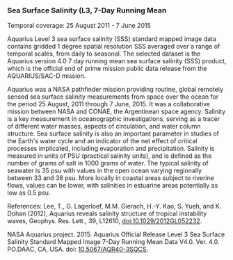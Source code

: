 ### Sea Surface Salinity (L3, 7-Day Running Mean
Temporal coverage: 25 August 2011 - 7 June 2015

Aquarius Level 3 sea surface salinity (SSS) standard mapped image data contains gridded 1 degree spatial resolution SSS averaged over a range of temporal scales, from daily to seasonal. The selected dataset is the Aquarius version 4.0 7 day running mean sea surface salinity (SSS) product, which is the official end of prime mission public data release from the AQUARIUS/SAC-D mission.  

Aquarius was a NASA pathfinder mission providing routine, global remotely sensed sea surface salinity measurements from space over the ocean for the period 25 August, 2011 through 7 June, 2015. It was a collaborative mission between NASA and CONAE, the Argentinean space agency. Salinity is a key measurement in oceanographic investigations, serving as a tracer of different water masses, aspects of circulation, and water column structure.  Sea surface salinity is also an important parameter in studies of the Earth's water cycle and an indicator of the net effect of critical processes implicated, including evaporation and precipitation. Salinity is measured in units of PSU (practical salinity units), and is defined as the number of grams of salt in 1000 grams of water. The typical salinity of seawater is 35 psu with values in the open ocean varying regionally between 33 and 38 psu. More locally in coastal areas subject to riverine flows, values can be lower, with salinities in estuarine areas potentially as low as 0.5 psu.

References:
Lee, T., G. Lagerloef, M.M. Gierach, H.-Y. Kao, S. Yueh, and K. Dohan (2012), Aquarius reveals salinity structure of tropical instability waves, Geophys. Res. Lett., 39, L12610, [doi:10.1029/2012GL052232](http://dx.doi.org/10.1029/2012GL052232).

NASA Aquarius project. 2015. Aquarius Official Release Level 3 Sea Surface Salinity Standard Mapped Image 7-Day Running Mean Data V4.0. Ver. 4.0. PO.DAAC, CA, USA. doi: [10.5067/AQR40-3SQCS](http://dx.doi.org/10.5067/AQR40-3SQCS).
